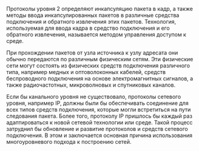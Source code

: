 Протоколы уровня 2 определяют инкапсуляцию пакета в кадр, а также методы ввода инкапсулированных пакетов в различные средства подключения и обратного извлечения этих пакетов. Технология, используемая для ввода кадра в средство подключения и его обратного извлечения, называется методом управления доступом к среде.

При прохождении пакетов от узла источника к узлу адресата они обычно передаются по различным физическим сетям. Эти физические сети могут состоять из физических средств подключения различного типа, например медных и оптоволоконных кабелей, средств беспроводного подключения на основе электромагнитных сигналов, а также радиочастотных, микроволновых и спутниковых каналов.

Если бы канального уровня не существовало, протоколы сетевого уровня, например IP, должны были бы обеспечивать соединение для всех типов средств подключения, которые могли встретиться на пути следования пакета. Более того, протоколу IP пришлось бы каждый раз адаптироваться к новой сетевой технологии или среде. Такой процесс затруднил бы обновление и развитие протоколов и средств сетевого подключения. В этом и заключается основная причина использования многоуровневого подхода к построению сетей.